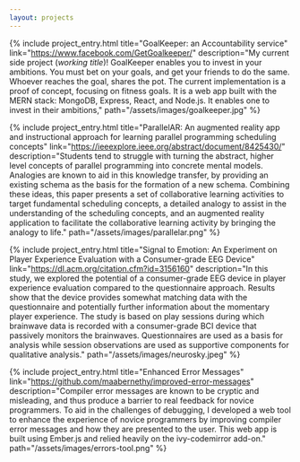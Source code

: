 ```yaml
---
layout: projects
---
```


{% include project_entry.html
  title="GoalKeeper: an Accountability service"
  link="https://www.facebook.com/GetGoalkeeper/"
  description="My current side project (*working title*)! GoalKeeper enables you to invest in your
  ambitions. You must bet on your goals, and get your friends to do the same.
  Whoever reaches the goal, shares the pot. The current implementation is a
  proof of concept, focusing on fitness goals. It is a web app built with the
  MERN stack: MongoDB, Express, React, and Node.js. It enables one to invest
  in their ambitions,"
  path="/assets/images/goalkeeper.jpg"
%}

{% include project_entry.html
  title="ParallelAR: An augmented reality app and instructional approach
  for learning parallel programming scheduling concepts"
  link="https://ieeexplore.ieee.org/abstract/document/8425430/"
  description="Students tend to struggle with turning the abstract, higher level
  concepts of parallel programming into concrete mental models. Analogies
  are known to aid in this knowledge transfer, by providing an existing schema as the
  basis for the formation of a new schema. Combining these ideas, this paper presents a
  set of collaborative learning activities to target fundamental scheduling concepts, a
  detailed analogy to assist in the understanding of the scheduling concepts, and an
  augmented reality application to facilitate the collaborative learning
  activity by bringing the analogy to life."
  path="/assets/images/parallelar.png"
%}

{% include project_entry.html
  title="Signal to Emotion: An Experiment on Player Experience
  Evaluation with a Consumer-grade EEG Device"
  link="https://dl.acm.org/citation.cfm?id=3156160"
  description="In this study, we explored the potential
  of a consumer-grade EEG device in player experience evaluation compared to
  the questionnaire approach. Results show that the device provides
  somewhat matching data with the questionnaire and potentially further
  information about the momentary player experience. The study is based
  on play sessions during which brainwave data is recorded with a
  consumer-grade BCI device that passively monitors the brainwaves.
  Questionnaires are used as a basis for analysis while session
  observations are used as supportive components for qualitative
  analysis."
  path="/assets/images/neurosky.jpeg"
%}

{% include project_entry.html
  title="Enhanced Error Messages"
  link="https://github.com/maabernethy/improved-error-messages"
  description="Compiler error messages are known to be cryptic and
  misleading, and thus produce a barrier to real feedback for novice
  programmers. To aid in the challenges of debugging, I developed
  a web tool to enhance the experience of novice programmers by
  improving compiler error messages and how they are presented to the
  user. This web app is built using Ember.js and relied heavily on the
  ivy-codemirror add-on."
  path="/assets/images/errors-tool.png"
%}
